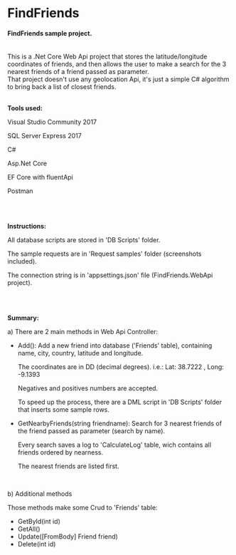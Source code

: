 # FindFriends
<p><h4>FindFriends sample project.</h4></p>
<br />
This is a .Net Core Web Api project that stores the latitude/longitude coordinates of friends, and then allows the user to make a search for the 3 nearest friends of a friend passed as parameter.
<br />
That project doesn't use any geolocation Api, it's just a simple C# algorithm to bring back a list of closest friends.
<br />
<br />
<p><strong>Tools used:</strong><p>

Visual Studio Community 2017

SQL Server Express 2017

C#

Asp.Net Core

EF Core with fluentApi

Postman

<br />
<br />

<p><strong>Instructions:</strong></p>

All database scripts are stored in 'DB Scripts' folder.

The sample requests are in 'Request samples' folder (screenshots included).

The connection string is in 'appsettings.json' file (FindFriends.WebApi project).


<br />
<br />

<p><strong>Summary:</strong></p>

a) There are 2 main methods in Web Api Controller:

- Add():
  Add a new friend into database ('Friends' table), containing name, city, country, latitude and longitude.
  
  The coordinates are in DD (decimal degrees). i.e.: Lat: 38.7222 , Long: -9.1393
  
  Negatives and positives numbers are accepted.
  
  To speed up the process, there are a DML script in 'DB Scripts' folder that inserts some sample rows.
  <br />
  
- GetNearbyFriends(string friendname):
  Search for 3 nearest friends of the friend passed as parameter (search by name).
  
  Every search saves a log to 'CalculateLog' table, wich contains all friends ordered by nearness.
  
  The nearest friends are listed first.


<br />

b) Additional methods

  Those methods make some Crud to 'Friends' table:

- GetById(int id)  
- GetAll()
- Update([FromBody] Friend friend)
- Delete(int id)





